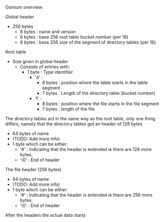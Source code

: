 Osmium overview:

Global header

- 256 bytes
  - 8 bytes : name and version
  - 8 bytes : base 256 root table bucket number (per 16)
  - 8 bytes : base 256 size of the segment of directory tables (per 16)

Root table
- Size given in global header
  - Consists of entries with:
    - 1 byte : Type identifier
      * 'd' :
        - 8 bytes : position where the table starts in the table segment
        - 7 bytes : Length of the directory table (bucket number)
      * 'f' :
        - 8 bytes : position where the file starts in the file segment
        - 7 bytes : length of the file

The directory tables act in the same way as the root table, only one thing differs, namely that the directory tables got an header of 128 bytes

- 64 bytes of name
- (TODO: Add more info)
- 1 byte which can be either:
  - '#' : indicating that the header is extended ie there are 128 more bytes.
  - '\0' : End of header

The file header (256 bytes)
- 64 bytes of name
- (TODO: Add more info)
- 1 byte which can be either:
  - '#' : indicating that the header is extended ie there are 256 more bytes.
  - '\0' : End of header

After the headers the actual data starts
